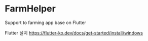 # FarmHelper
Support to farming app base on Flutter 

Flutter 설치
https://flutter-ko.dev/docs/get-started/install/windows
